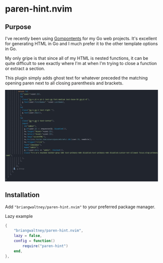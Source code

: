 # paren-hint.nvim

## Purpose

I've recently been using [Gompontents](https://www.gomponents.com/) for my Go web projects. It's excellent for generating HTML in Go and I much prefer it to the other template options in Go.

My only gripe is that since all of my HTML is nested functions, it can be quite difficult to see exactly where I'm at when I'm trying to close a function or extract a section.

This plugin simply adds ghost text for whatever preceded the matching opening paren next to all closing parenthesis and brackets.

![Example showing the ghost text](./ss1.jpg)

## Installation

Add `"briangwaltney/paren-hint.nvim"` to your preferred package manager.

Lazy example

```lua
{
    "briangwaltney/paren-hint.nvim",
    lazy = false,
    config = function()
        require("paren-hint")
    end,
},
```
